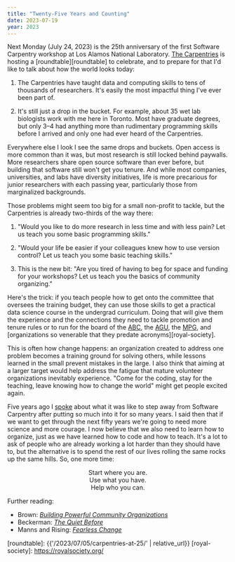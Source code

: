 ```yaml
---
title: "Twenty-Five Years and Counting"
date: 2023-07-19
year: 2023
---
```


Next Monday (July 24, 2023) is the 25th anniversary of the first Software Carpentry workshop
at Los Alamos National Laboratory.
[The Carpentries][carpentries] is hosting a [roundtable][roundtable] to celebrate,
and to prepare for that I'd like to talk about how the world looks today:

1.  The Carpentries have taught data and computing skills
    to tens of thousands of researchers.
    It's easily the most impactful thing I've ever been part of.

2.  It's still just a drop in the bucket.
    For example,
    about 35 wet lab biologists work with me here in Toronto.
    Most have graduate degrees,
    but only 3–4 had anything more than rudimentary programming skills before I arrived
    and only one had ever heard of the Carpentries.

Everywhere else I look I see the same drops and buckets.
Open access is more common than it was,
but most research is still locked behind paywalls.
More researchers share open source software than ever before,
but building that software still won't get you tenure.
And while most companies, universities, and labs have diversity initiatives,
life is more precarious for junior researchers with each passing year,
particularly those from marginalized backgrounds.

Those problems might seem too big for a small non-profit to tackle,
but the Carpentries is already two-thirds of the way there:

1.  "Would you like to do more research in less time and with less pain?
    Let us teach you some basic programming skills."

2.  "Would your life be easier if your colleagues knew how to use version control?
    Let us teach you some basic teaching skills."

3.  This is the new bit:
    "Are you tired of having to beg for space and funding for your workshops?
    Let us teach you the basics of community organizing."

Here's the trick:
if you teach people how to get onto the committee that oversees the training budget,
they can use those skills to get a practical data science course in the undergrad curriculum.
Doing that will give them the experience and the connections they need
to tackle promotion and tenure rules
or to run for the board of the [ABC][abc], the [AGU][agu], the [MPG][mpg],
and [organizations so venerable that they predate acronyms][royal-society].

This is often how change happens:
an organization created to address one problem becomes a training ground for solving others,
while lessons learned in the small prevent mistakes in the large.
I also think that aiming at a larger target would help address
the fatigue that mature volunteer organizations inevitably experience.
"Come for the coding,
stay for the teaching,
leave knowing how to change the world"
might get people excited again.

Five years ago I [spoke][dublin-video] about what it was like
to step away from Software Carpentry
after putting so much into it for so many years.
I said then that if we want to get through the next fifty years
we're going to need more science and more courage.
I now believe that we also need to learn how to organize,
just as we have learned how to code and how to teach.
It's a lot to ask of people who are already working a lot harder than they should have to,
but the alternative is to spend the rest of our lives rolling the same rocks up the same hills.
So,
one more time:

<div align="center" markdown="1">
  Start where you are.
  <br>
  Use what you have.
  <br>
  Help who you can.
</div>

Further reading:

-   Brown: [*Building Powerful Community Organizations*][bpco]
-   Beckerman: [*The Quiet Before*][quiet-before]
-   Manns and Rising: [*Fearless Change*][fearless-change]

[abc]: https://www.abc.org.br/
[agu]: https://www.agu.org/
[bpco]: https://isbndb.com/book/9780977151806
[carpentries]: https://carpentries.org/
[dublin-video]: https://www.youtube.com/watch?v=7xR50ty5DZ0
[fearless-change]: https://isbndb.com/book/9780201741575
[mpg]: https://www.mpg.de/
[quiet-before]: https://isbndb.com/book/9781524759209
[roundtable]: {{'/2023/07/05/carpentries-at-25/' | relative_url}}
[royal-society]: https://royalsociety.org/
